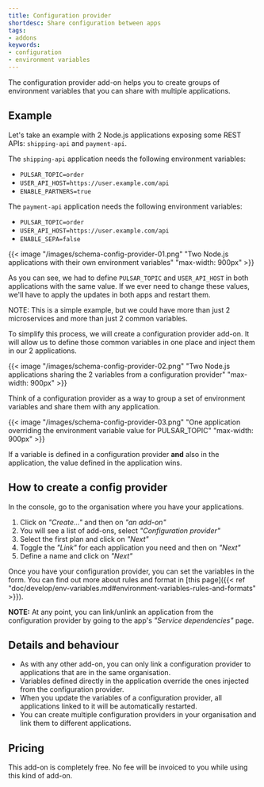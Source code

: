 ```yaml
---
title: Configuration provider
shortdesc: Share configuration between apps
tags:
- addons
keywords:
- configuration
- environment variables
---
```


The configuration provider add-on helps you to create groups of environment variables that you can share with multiple applications.

## Example

Let's take an example with 2 Node.js applications exposing some REST APIs: `shipping-api` and `payment-api`.

The `shipping-api` application needs the following environment variables:

* `PULSAR_TOPIC=order`
* `USER_API_HOST=https://user.example.com/api`
* `ENABLE_PARTNERS=true`

The `payment-api` application needs the following environment variables:

* `PULSAR_TOPIC=order`
* `USER_API_HOST=https://user.example.com/api`
* `ENABLE_SEPA=false`

{{< image "/images/schema-config-provider-01.png" "Two Node.js applications with their own environment variables" "max-width: 900px" >}}

As you can see, we had to define `PULSAR_TOPIC` and `USER_API_HOST` in both applications with the same value.
If we ever need to change these values, we'll have to apply the updates in both apps and restart them.

NOTE: This is a simple example, but we could have more than just 2 microservices and more than just 2 common variables.

To simplify this process, we will create a configuration provider add-on.
It will allow us to define those common variables in one place and inject them in our 2 applications.

{{< image "/images/schema-config-provider-02.png" "Two Node.js applications sharing the 2 variables from a configuration provider" "max-width: 900px" >}}

Think of a configuration provider as a way to group a set of environment variables and share them with any application.

{{< image "/images/schema-config-provider-03.png" "One application overriding the environment variable value for PULSAR_TOPIC" "max-width: 900px" >}}

If a variable is defined in a configuration provider **and** also in the application, the value defined in the application wins.

## How to create a config provider

In the console, go to the organisation where you have your applications.

1. Click on *"Create..."* and then on *"an add-on"*
2. You will see a list of add-ons, select *"Configuration provider"*
3. Select the first plan and click on *"Next"*
4. Toggle the *"Link"* for each application you need and then on *"Next"*
5. Define a name and click on *"Next"*

Once you have your configuration provider, you can set the variables in the form.
You can find out more about rules and format in [this page]({{< ref "doc/develop/env-variables.md#environment-variables-rules-and-formats" >}}).

**NOTE:** At any point, you can link/unlink an application from the configuration provider by going to the app's _"Service dependencies"_ page.

## Details and behaviour

* As with any other add-on, you can only link a configuration provider to applications that are in the same organisation.
* Variables defined directly in the application override the ones injected from the configuration provider.
* When you update the variables of a configuration provider, all applications linked to it will be automatically restarted.
* You can create multiple configuration providers in your organisation and link them to different applications.

## Pricing

This add-on is completely free.
No fee will be invoiced to you while using this kind of add-on.
